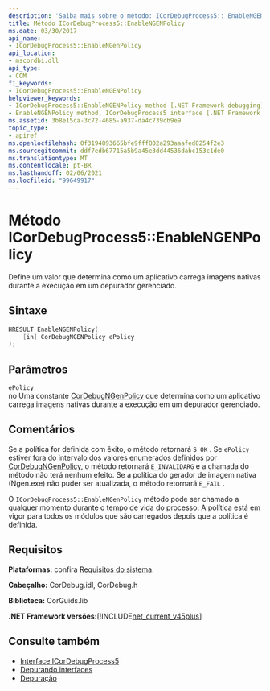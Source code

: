 ```yaml
---
description: 'Saiba mais sobre o método: ICorDebugProcess5:: EnableNGENPolicy'
title: Método ICorDebugProcess5::EnableNGENPolicy
ms.date: 03/30/2017
api_name:
- ICorDebugProcess5::EnableNGenPolicy
api_location:
- mscordbi.dll
api_type:
- COM
f1_keywords:
- ICorDebugProcess5::EnableNGENPolicy
helpviewer_keywords:
- ICorDebugProcess5::EnableNGENPolicy method [.NET Framework debugging]
- EnableNGENPolicy method, ICorDebugProcess5 interface [.NET Framework debugging]
ms.assetid: 3b8e15ca-3c72-4685-a937-da4c739cb9e9
topic_type:
- apiref
ms.openlocfilehash: 0f3194893665bfe9fff802a293aaafed8254f2e3
ms.sourcegitcommit: ddf7edb67715a5b9a45e3dd44536dabc153c1de0
ms.translationtype: MT
ms.contentlocale: pt-BR
ms.lasthandoff: 02/06/2021
ms.locfileid: "99649917"
---
```

# <a name="icordebugprocess5enablengenpolicy-method"></a>Método ICorDebugProcess5::EnableNGENPolicy

Define um valor que determina como um aplicativo carrega imagens nativas durante a execução em um depurador gerenciado.  
  
## <a name="syntax"></a>Sintaxe  
  
```cpp  
HRESULT EnableNGENPolicy(  
    [in] CorDebugNGENPolicy ePolicy  
);  
```  
  
## <a name="parameters"></a>Parâmetros  

 `ePolicy`  
 no Uma constante [CorDebugNGenPolicy](cordebugngenpolicy-enumeration.md) que determina como um aplicativo carrega imagens nativas durante a execução em um depurador gerenciado.  
  
## <a name="remarks"></a>Comentários  

 Se a política for definida com êxito, o método retornará `S_OK` . Se `ePolicy` estiver fora do intervalo dos valores enumerados definidos por [CorDebugNGenPolicy](cordebugngenpolicy-enumeration.md), o método retornará `E_INVALIDARG` e a chamada do método não terá nenhum efeito. Se a política do gerador de imagem nativa (Ngen.exe) não puder ser atualizada, o método retornará `E_FAIL` .  
  
 O `ICorDebugProcess5::EnableNGenPolicy` método pode ser chamado a qualquer momento durante o tempo de vida do processo. A política está em vigor para todos os módulos que são carregados depois que a política é definida.  
  
## <a name="requirements"></a>Requisitos  

 **Plataformas:** confira [Requisitos do sistema](../../get-started/system-requirements.md).  
  
 **Cabeçalho:** CorDebug.idl, CorDebug.h  
  
 **Biblioteca:** CorGuids.lib  
  
 **.NET Framework versões:**[!INCLUDE[net_current_v45plus](../../../../includes/net-current-v45plus-md.md)]  
  
## <a name="see-also"></a>Consulte também

- [Interface ICorDebugProcess5](icordebugprocess5-interface.md)
- [Depurando interfaces](debugging-interfaces.md)
- [Depuração](index.md)
